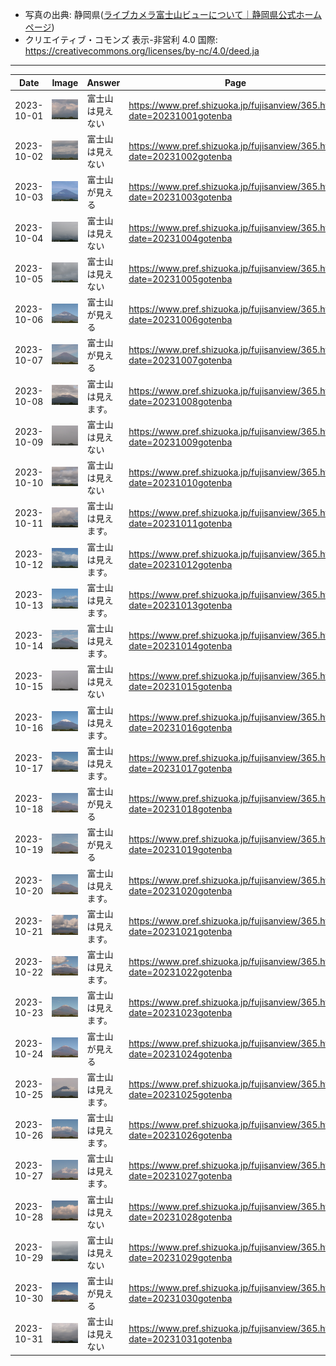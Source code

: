 - 写真の出典: 静岡県([ライブカメラ富士山ビューについて｜静岡県公式ホームページ](https://www.pref.shizuoka.jp/fujisanview/1044916.html))
- クリエイティブ・コモンズ 表示-非営利 4.0 国際: https://creativecommons.org/licenses/by-nc/4.0/deed.ja
---
| Date | Image | Answer | Page |
| --- | --- | --- | --- |
| 2023-10-01 | ![](../images/20231001.jpeg) |  富士山は見えない  | https://www.pref.shizuoka.jp/fujisanview/365.html?date=20231001gotenba |
| 2023-10-02 | ![](../images/20231002.jpeg) |  富士山は見えない  | https://www.pref.shizuoka.jp/fujisanview/365.html?date=20231002gotenba |
| 2023-10-03 | ![](../images/20231003.jpeg) |  富士山が見える  | https://www.pref.shizuoka.jp/fujisanview/365.html?date=20231003gotenba |
| 2023-10-04 | ![](../images/20231004.jpeg) |  富士山は見えない  | https://www.pref.shizuoka.jp/fujisanview/365.html?date=20231004gotenba |
| 2023-10-05 | ![](../images/20231005.jpeg) |  富士山は見えない  | https://www.pref.shizuoka.jp/fujisanview/365.html?date=20231005gotenba |
| 2023-10-06 | ![](../images/20231006.jpeg) |  富士山が見える  | https://www.pref.shizuoka.jp/fujisanview/365.html?date=20231006gotenba |
| 2023-10-07 | ![](../images/20231007.jpeg) |  富士山が見える  | https://www.pref.shizuoka.jp/fujisanview/365.html?date=20231007gotenba |
| 2023-10-08 | ![](../images/20231008.jpeg) |  富士山は見えます。  | https://www.pref.shizuoka.jp/fujisanview/365.html?date=20231008gotenba |
| 2023-10-09 | ![](../images/20231009.jpeg) |  富士山は見えない  | https://www.pref.shizuoka.jp/fujisanview/365.html?date=20231009gotenba |
| 2023-10-10 | ![](../images/20231010.jpeg) |  富士山は見えない  | https://www.pref.shizuoka.jp/fujisanview/365.html?date=20231010gotenba |
| 2023-10-11 | ![](../images/20231011.jpeg) |  富士山は見えます。  | https://www.pref.shizuoka.jp/fujisanview/365.html?date=20231011gotenba |
| 2023-10-12 | ![](../images/20231012.jpeg) |  富士山は見えます。  | https://www.pref.shizuoka.jp/fujisanview/365.html?date=20231012gotenba |
| 2023-10-13 | ![](../images/20231013.jpeg) |  富士山は見えます。  | https://www.pref.shizuoka.jp/fujisanview/365.html?date=20231013gotenba |
| 2023-10-14 | ![](../images/20231014.jpeg) |  富士山は見えます。  | https://www.pref.shizuoka.jp/fujisanview/365.html?date=20231014gotenba |
| 2023-10-15 | ![](../images/20231015.jpeg) |  富士山は見えない  | https://www.pref.shizuoka.jp/fujisanview/365.html?date=20231015gotenba |
| 2023-10-16 | ![](../images/20231016.jpeg) |  富士山は見えます。  | https://www.pref.shizuoka.jp/fujisanview/365.html?date=20231016gotenba |
| 2023-10-17 | ![](../images/20231017.jpeg) |  富士山は見えます。  | https://www.pref.shizuoka.jp/fujisanview/365.html?date=20231017gotenba |
| 2023-10-18 | ![](../images/20231018.jpeg) |  富士山が見える  | https://www.pref.shizuoka.jp/fujisanview/365.html?date=20231018gotenba |
| 2023-10-19 | ![](../images/20231019.jpeg) |  富士山が見える  | https://www.pref.shizuoka.jp/fujisanview/365.html?date=20231019gotenba |
| 2023-10-20 | ![](../images/20231020.jpeg) |  富士山は見えます。  | https://www.pref.shizuoka.jp/fujisanview/365.html?date=20231020gotenba |
| 2023-10-21 | ![](../images/20231021.jpeg) |  富士山は見えます。  | https://www.pref.shizuoka.jp/fujisanview/365.html?date=20231021gotenba |
| 2023-10-22 | ![](../images/20231022.jpeg) |  富士山は見えます。  | https://www.pref.shizuoka.jp/fujisanview/365.html?date=20231022gotenba |
| 2023-10-23 | ![](../images/20231023.jpeg) |  富士山は見えます。  | https://www.pref.shizuoka.jp/fujisanview/365.html?date=20231023gotenba |
| 2023-10-24 | ![](../images/20231024.jpeg) |  富士山が見える  | https://www.pref.shizuoka.jp/fujisanview/365.html?date=20231024gotenba |
| 2023-10-25 | ![](../images/20231025.jpeg) |  富士山は見えます。  | https://www.pref.shizuoka.jp/fujisanview/365.html?date=20231025gotenba |
| 2023-10-26 | ![](../images/20231026.jpeg) |  富士山は見えます。  | https://www.pref.shizuoka.jp/fujisanview/365.html?date=20231026gotenba |
| 2023-10-27 | ![](../images/20231027.jpeg) |  富士山は見えます。  | https://www.pref.shizuoka.jp/fujisanview/365.html?date=20231027gotenba |
| 2023-10-28 | ![](../images/20231028.jpeg) |  富士山は見えない  | https://www.pref.shizuoka.jp/fujisanview/365.html?date=20231028gotenba |
| 2023-10-29 | ![](../images/20231029.jpeg) |  富士山は見えない  | https://www.pref.shizuoka.jp/fujisanview/365.html?date=20231029gotenba |
| 2023-10-30 | ![](../images/20231030.jpeg) |  富士山が見える  | https://www.pref.shizuoka.jp/fujisanview/365.html?date=20231030gotenba |
| 2023-10-31 | ![](../images/20231031.jpeg) |  富士山は見えない  | https://www.pref.shizuoka.jp/fujisanview/365.html?date=20231031gotenba |

